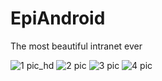 # EpiAndroid 

The most beautiful intranet ever

![1 pic_hd](https://cloud.githubusercontent.com/assets/1808854/11952185/61a215bc-a8d1-11e5-8562-7252af8a530a.jpg)
![2 pic](https://cloud.githubusercontent.com/assets/1808854/11952181/6132b6b8-a8d1-11e5-8061-f3a3911af7eb.jpg)
![3 pic](https://cloud.githubusercontent.com/assets/1808854/11952182/61693fe4-a8d1-11e5-83a3-23cefaa9b35a.jpg)
![4 pic](https://cloud.githubusercontent.com/assets/1808854/11952184/61a09cfa-a8d1-11e5-8454-655479b36e5f.jpg)

